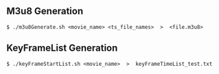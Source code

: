 
## M3u8 Generation
````
$ ./m3u8Generate.sh <movie_name> <ts_file_names>  >  <file.m3u8>
````

## KeyFrameList Generation
````
$ ./keyFrameStartList.sh <movie_name>  >  keyFrameTimeList_test.txt
````
